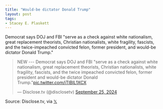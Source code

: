 ```yaml
---
title: "Would-be dictator Donald Trump"
layout: post
tags:
- Stacey E. Plaskett
---
```


Democrat says DOJ and FBI "serve as a check against white nationalism, great replacement theorists, Christian nationalists, white fragility, fascists, and the twice-impeached convicted felon, former president, and would-be dictator Donald Trump."

<blockquote class="twitter-tweet"><p lang="en" dir="ltr">NEW --- Democrat says DOJ and FBI &quot;serve as a check against white nationalism, great replacement theorists, Christian nationalists, white fragility, fascists, and the twice impeached convicted felon, former president and would-be dictator Donald Trump.&quot;<a href="https://t.co/iTIBIL1XCX">pic.twitter.com/iTIBIL1XCX</a></p>&mdash; Disclose.tv (@disclosetv) <a href="https://twitter.com/disclosetv/status/1839033328067899691?ref_src=twsrc%5Etfw">September 25, 2024</a></blockquote> <script async src="https://platform.twitter.com/widgets.js" charset="utf-8"></script>

Source: Disclose.tv, via [𝕏](https://x.com)
